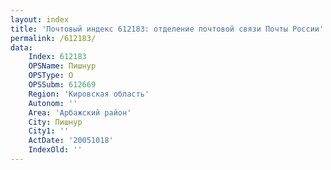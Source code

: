 ```yaml
---
layout: index
title: 'Почтовый индекс 612183: отделение почтовой связи Почты России'
permalink: /612183/
data:
    Index: 612183
    OPSName: Пишнур
    OPSType: О
    OPSSubm: 612669
    Region: 'Кировская область'
    Autonom: ''
    Area: 'Арбажский район'
    City: Пишнур
    City1: ''
    ActDate: '20051018'
    IndexOld: ''
---
```

